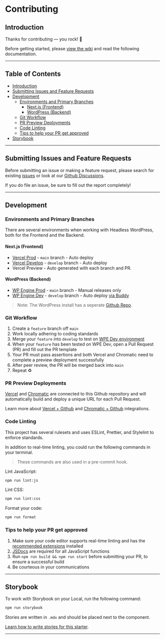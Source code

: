 # Contributing <!-- omit in toc -->

## Introduction

Thanks for contributing — you rock! 🤘

Before getting started, please [view the wiki](https://github.com/WebDevStudios/nextjs-wordpress-starter/wiki) and read the following documentation.

---

## Table of Contents <!-- omit in toc -->

- [Introduction](#introduction)
- [Submitting Issues and Feature Requests](#submitting-issues-and-feature-requests)
- [Development](#development)
  - [Environments and Primary Branches](#environments-and-primary-branches)
    - [Next.js (Frontend)](#nextjs-frontend)
    - [WordPress (Backend)](#wordpress-backend)
  - [Git Workflow](#git-workflow)
  - [PR Preview Deployments](#pr-preview-deployments)
  - [Code Linting](#code-linting)
  - [Tips to help your PR get approved](#tips-to-help-your-pr-get-approved)
- [Storybook](#storybook)

---

## Submitting Issues and Feature Requests

Before submitting an issue or making a feature request, please search for existing [issues](https://github.com/WebDevStudios/nextjs-wordpress-starter/issues) or look at our [Github Discussions](https://github.com/WebDevStudios/nextjs-wordpress-starter/discussions).

If you do file an issue, be sure to fill out the report completely!

---

## Development

### Environments and Primary Branches

There are several environments when working with Headless WordPress, both for the Frontend and the Backend.

#### Next.js (Frontend)

- [Vercel Prod](https://nextjs-wordpress-starter.vercel.app/) - `main` branch - Auto deploy
- [Vercel Develop](https://nextjs-wordpress-starter-develop.vercel.app/) - `develop` branch - Auto deploy
- Vercel Preview - Auto generated with each branch and PR.

#### WordPress (Backend)

- [WP Engine Prod](https://nextjs.wpengine.com/wp-admin/) - `main` branch - Manual releases only
- [WP Engine Dev](https://nextjsdevstart.wpengine.com/wp-admin/) - `develop` branch - Auto deploy [via Buddy](https://app.buddy.works/webdevstudios/nextjs-starter-wordpress/pipelines)

> Note: The WordPress install has a seperate [Github Repo](https://github.com/WebDevStudios/nextjs-starter-wordpress).

### Git Workflow

1. Create a `feature` branch off `main`
2. Work locally adhering to coding standards
3. Merge your `feature` into `develop` to test on [WPE Dev environment](https://nextjsdevstart.wpengine.com/wp-admin/)
4. When your `feature` has been tested on WPE Dev, open a Pull Request (PR) and fill out the PR template
5. Your PR must pass assertions and both Vercel and Chromatic need to complete a preview deployment successfully
6. After peer review, the PR will be merged back into `main`
7. Repeat ♻️

### PR Preview Deployments

[Vercel](https://vercel.com/webdevstudios/nextjs-wordpress-starter) and [Chromatic](https://www.chromatic.com/) are connected to this Github repository and will automatically build and deploy a unique URL for each Pull Request.

Learn more about [Vercel + Github](https://vercel.com/docs/git/vercel-for-github) and [Chromatic + Github](https://www.chromatic.com/features/publish) integrations.

### Code Linting

This project has several rulesets and uses ESLint, Prettier, and Stylelint to enforce standards.

In addition to real-time linting, you could run the following commands in your terminal.

> These commands are also used in a pre-commit hook.

Lint JavaScript:

```bash
npm run lint:js
```

Lint CSS:

```bash
npm run lint:css
```

Format your code:

```bash
npm run format
```

### Tips to help your PR get approved

1. Make sure your code editor supports real-time linting and has the [recommended extensions](https://github.com/WebDevStudios/nextjs-wordpress-starter/wiki/recommended-extensions) installed
2. [JSDocs](https://jsdoc.app/) are required for all JavaScript functions
3. Run `npm run build && npm run start` before submitting your PR, to ensure a successful build
4. Be courteous in your communications

---

## Storybook

To work with Storybook on your Local, run the following command:

```bash
npm run storybook
```

Stories are written in `.mdx` and should be placed next to the component.

[Learn how to write stories for this starter](https://github.com/WebDevStudios/nextjs-wordpress-starter/wiki/component-story).

---
